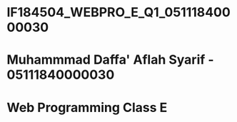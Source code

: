 # IF184504_WEBPRO_E_Q1_05111840000030

# Muhammmad Daffa' Aflah Syarif - 05111840000030
# Web Programming Class E

